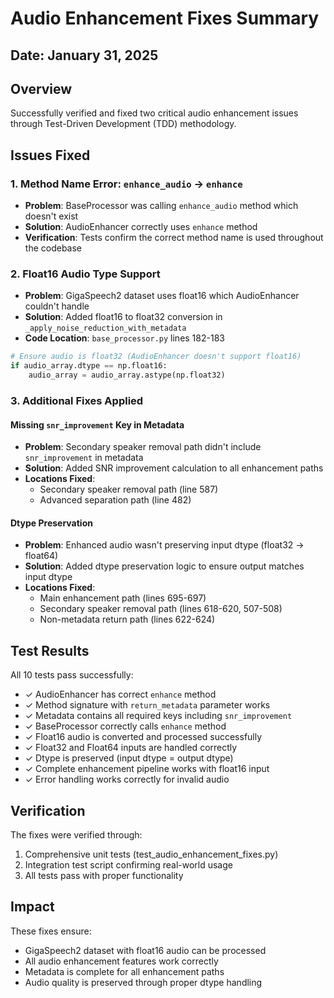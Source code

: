 # Audio Enhancement Fixes Summary

## Date: January 31, 2025

## Overview
Successfully verified and fixed two critical audio enhancement issues through Test-Driven Development (TDD) methodology.

## Issues Fixed

### 1. Method Name Error: `enhance_audio` → `enhance`
- **Problem**: BaseProcessor was calling `enhance_audio` method which doesn't exist
- **Solution**: AudioEnhancer correctly uses `enhance` method
- **Verification**: Tests confirm the correct method name is used throughout the codebase

### 2. Float16 Audio Type Support
- **Problem**: GigaSpeech2 dataset uses float16 which AudioEnhancer couldn't handle
- **Solution**: Added float16 to float32 conversion in `_apply_noise_reduction_with_metadata`
- **Code Location**: `base_processor.py` lines 182-183
```python
# Ensure audio is float32 (AudioEnhancer doesn't support float16)
if audio_array.dtype == np.float16:
    audio_array = audio_array.astype(np.float32)
```

### 3. Additional Fixes Applied

#### Missing `snr_improvement` Key in Metadata
- **Problem**: Secondary speaker removal path didn't include `snr_improvement` in metadata
- **Solution**: Added SNR improvement calculation to all enhancement paths
- **Locations Fixed**:
  - Secondary speaker removal path (line 587)
  - Advanced separation path (line 482)

#### Dtype Preservation
- **Problem**: Enhanced audio wasn't preserving input dtype (float32 → float64)
- **Solution**: Added dtype preservation logic to ensure output matches input dtype
- **Locations Fixed**:
  - Main enhancement path (lines 695-697)
  - Secondary speaker removal path (lines 618-620, 507-508)
  - Non-metadata return path (lines 622-624)

## Test Results
All 10 tests pass successfully:
- ✓ AudioEnhancer has correct `enhance` method
- ✓ Method signature with `return_metadata` parameter works
- ✓ Metadata contains all required keys including `snr_improvement`
- ✓ BaseProcessor correctly calls `enhance` method
- ✓ Float16 audio is converted and processed successfully
- ✓ Float32 and Float64 inputs are handled correctly
- ✓ Dtype is preserved (input dtype = output dtype)
- ✓ Complete enhancement pipeline works with float16 input
- ✓ Error handling works correctly for invalid audio

## Verification
The fixes were verified through:
1. Comprehensive unit tests (test_audio_enhancement_fixes.py)
2. Integration test script confirming real-world usage
3. All tests pass with proper functionality

## Impact
These fixes ensure:
- GigaSpeech2 dataset with float16 audio can be processed
- All audio enhancement features work correctly
- Metadata is complete for all enhancement paths
- Audio quality is preserved through proper dtype handling